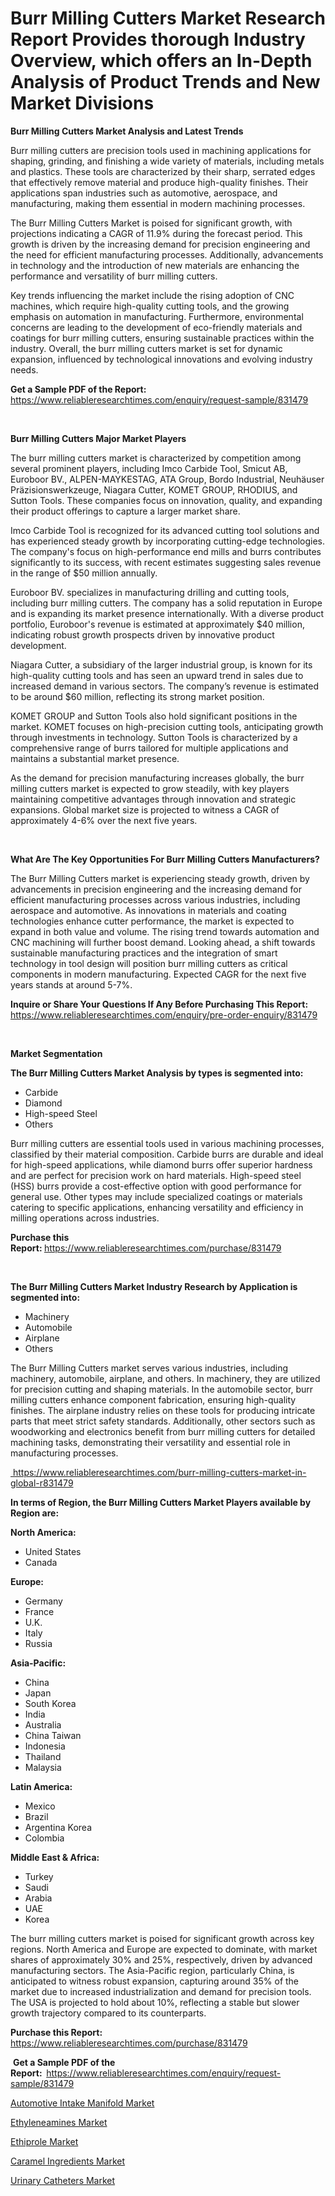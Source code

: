 <p><h1>Burr Milling Cutters Market Research Report Provides thorough Industry Overview, which offers an In-Depth Analysis of Product Trends and New Market Divisions</h1></p><p><strong>Burr Milling Cutters Market Analysis and Latest Trends</strong></p>
<p><p>Burr milling cutters are precision tools used in machining applications for shaping, grinding, and finishing a wide variety of materials, including metals and plastics. These tools are characterized by their sharp, serrated edges that effectively remove material and produce high-quality finishes. Their applications span industries such as automotive, aerospace, and manufacturing, making them essential in modern machining processes.</p><p>The Burr Milling Cutters Market is poised for significant growth, with projections indicating a CAGR of 11.9% during the forecast period. This growth is driven by the increasing demand for precision engineering and the need for efficient manufacturing processes. Additionally, advancements in technology and the introduction of new materials are enhancing the performance and versatility of burr milling cutters. </p><p>Key trends influencing the market include the rising adoption of CNC machines, which require high-quality cutting tools, and the growing emphasis on automation in manufacturing. Furthermore, environmental concerns are leading to the development of eco-friendly materials and coatings for burr milling cutters, ensuring sustainable practices within the industry. Overall, the burr milling cutters market is set for dynamic expansion, influenced by technological innovations and evolving industry needs.</p></p>
<p><strong>Get a Sample PDF of the Report:&nbsp;</strong> <a href="https://www.reliableresearchtimes.com/enquiry/request-sample/831479?utm_campaign=1530&utm_medium=2&utm_source=Github&utm_content=ia&utm_term=08102024&utm_id=burr-milling-cutters">https://www.reliableresearchtimes.com/enquiry/request-sample/831479</a></p>
<p>&nbsp;</p>
<p><strong>Burr Milling Cutters Major Market Players</strong></p>
<p><p>The burr milling cutters market is characterized by competition among several prominent players, including Imco Carbide Tool, Smicut AB, Euroboor BV., ALPEN-MAYKESTAG, ATA Group, Bordo Industrial, Neuhäuser Präzisionswerkzeuge, Niagara Cutter, KOMET GROUP, RHODIUS, and Sutton Tools. These companies focus on innovation, quality, and expanding their product offerings to capture a larger market share.</p><p>Imco Carbide Tool is recognized for its advanced cutting tool solutions and has experienced steady growth by incorporating cutting-edge technologies. The company's focus on high-performance end mills and burrs contributes significantly to its success, with recent estimates suggesting sales revenue in the range of $50 million annually.</p><p>Euroboor BV. specializes in manufacturing drilling and cutting tools, including burr milling cutters. The company has a solid reputation in Europe and is expanding its market presence internationally. With a diverse product portfolio, Euroboor's revenue is estimated at approximately $40 million, indicating robust growth prospects driven by innovative product development.</p><p>Niagara Cutter, a subsidiary of the larger industrial group, is known for its high-quality cutting tools and has seen an upward trend in sales due to increased demand in various sectors. The company’s revenue is estimated to be around $60 million, reflecting its strong market position.</p><p>KOMET GROUP and Sutton Tools also hold significant positions in the market. KOMET focuses on high-precision cutting tools, anticipating growth through investments in technology. Sutton Tools is characterized by a comprehensive range of burrs tailored for multiple applications and maintains a substantial market presence.</p><p>As the demand for precision manufacturing increases globally, the burr milling cutters market is expected to grow steadily, with key players maintaining competitive advantages through innovation and strategic expansions. Global market size is projected to witness a CAGR of approximately 4-6% over the next five years.</p></p>
<p>&nbsp;</p>
<p><strong>What Are The Key Opportunities For Burr Milling Cutters Manufacturers?</strong></p>
<p><p>The Burr Milling Cutters market is experiencing steady growth, driven by advancements in precision engineering and the increasing demand for efficient manufacturing processes across various industries, including aerospace and automotive. As innovations in materials and coating technologies enhance cutter performance, the market is expected to expand in both value and volume. The rising trend towards automation and CNC machining will further boost demand. Looking ahead, a shift towards sustainable manufacturing practices and the integration of smart technology in tool design will position burr milling cutters as critical components in modern manufacturing. Expected CAGR for the next five years stands at around 5-7%.</p></p>
<p><strong>Inquire or Share Your Questions If Any Before Purchasing This Report:</strong> <a href="https://www.reliableresearchtimes.com/enquiry/pre-order-enquiry/831479?utm_campaign=1530&utm_medium=2&utm_source=Github&utm_content=ia&utm_term=08102024&utm_id=burr-milling-cutters">https://www.reliableresearchtimes.com/enquiry/pre-order-enquiry/831479</a></p>
<p>&nbsp;</p>
<p><strong>Market Segmentation</strong></p>
<p><strong>The Burr Milling Cutters Market Analysis by types is segmented into:</strong></p>
<p><ul><li>Carbide</li><li>Diamond</li><li>High-speed Steel</li><li>Others</li></ul></p>
<p><p>Burr milling cutters are essential tools used in various machining processes, classified by their material composition. Carbide burrs are durable and ideal for high-speed applications, while diamond burrs offer superior hardness and are perfect for precision work on hard materials. High-speed steel (HSS) burrs provide a cost-effective option with good performance for general use. Other types may include specialized coatings or materials catering to specific applications, enhancing versatility and efficiency in milling operations across industries.</p></p>
<p><strong>Purchase this Report:&nbsp;</strong><a href="https://www.reliableresearchtimes.com/purchase/831479?utm_campaign=1530&utm_medium=2&utm_source=Github&utm_content=ia&utm_term=08102024&utm_id=burr-milling-cutters">https://www.reliableresearchtimes.com/purchase/831479</a></p>
<p>&nbsp;</p>
<p><strong>The Burr Milling Cutters Market Industry Research by Application is segmented into:</strong></p>
<p><ul><li>Machinery</li><li>Automobile</li><li>Airplane</li><li>Others</li></ul></p>
<p><p>The Burr Milling Cutters market serves various industries, including machinery, automobile, airplane, and others. In machinery, they are utilized for precision cutting and shaping materials. In the automobile sector, burr milling cutters enhance component fabrication, ensuring high-quality finishes. The airplane industry relies on these tools for producing intricate parts that meet strict safety standards. Additionally, other sectors such as woodworking and electronics benefit from burr milling cutters for detailed machining tasks, demonstrating their versatility and essential role in manufacturing processes.</p></p>
<p><a href="https://www.reliableresearchtimes.com/burr-milling-cutters-market-in-global-r831479?utm_campaign=1530&utm_medium=2&utm_source=Github&utm_content=ia&utm_term=08102024&utm_id=burr-milling-cutters">&nbsp;https://www.reliableresearchtimes.com/burr-milling-cutters-market-in-global-r831479</a></p>
<p><strong>In terms of Region, the Burr Milling Cutters Market Players available by Region are:</strong></p>
<p>
    <p> <strong> North America: </strong>
        <ul>
            <li>United States</li>
            <li>Canada</li>
        </ul>
        </p> 
    <p> <strong> Europe: </strong>
        <ul>
            <li>Germany</li>
            <li>France</li>
            <li>U.K.</li>
            <li>Italy</li>
            <li>Russia</li>
        </ul>
        </p> 
    <p> <strong> Asia-Pacific: </strong>
        <ul>
            <li>China</li>
            <li>Japan</li>
            <li>South Korea</li>
            <li>India</li>
            <li>Australia</li>
            <li>China Taiwan</li>
            <li>Indonesia</li>
            <li>Thailand</li>
            <li>Malaysia</li>
        </ul>
        </p> 
    <p> <strong> Latin America: </strong>
        <ul>
            <li>Mexico</li>
            <li>Brazil</li>
            <li>Argentina Korea</li>
            <li>Colombia</li>
        </ul>
        </p> 
    <p> <strong> Middle East & Africa: </strong>
        <ul>
            <li>Turkey</li>
            <li>Saudi</li>
            <li>Arabia</li>
            <li>UAE</li>
            <li>Korea</li>
        </ul>
    </p>
    </p>
<p><p>The burr milling cutters market is poised for significant growth across key regions. North America and Europe are expected to dominate, with market shares of approximately 30% and 25%, respectively, driven by advanced manufacturing sectors. The Asia-Pacific region, particularly China, is anticipated to witness robust expansion, capturing around 35% of the market due to increased industrialization and demand for precision tools. The USA is projected to hold about 10%, reflecting a stable but slower growth trajectory compared to its counterparts.</p></p>
<p><strong>Purchase this Report: </strong><a href="https://www.reliableresearchtimes.com/purchase/831479?utm_campaign=1530&utm_medium=2&utm_source=Github&utm_content=ia&utm_term=08102024&utm_id=burr-milling-cutters">https://www.reliableresearchtimes.com/purchase/831479</a></p>
<p>&nbsp;<strong>Get a Sample PDF of the Report:&nbsp;&nbsp;</strong><a href="https://www.reliableresearchtimes.com/enquiry/request-sample/831479?utm_campaign=1530&utm_medium=2&utm_source=Github&utm_content=ia&utm_term=08102024&utm_id=burr-milling-cutters">https://www.reliableresearchtimes.com/enquiry/request-sample/831479</a></p>
<p><strong></strong></p>
<p><p><a href="https://issuu.com/reportprime-2/docs/automotive-intake-manifold-market-s_470f10eac0e00b?utm_campaign=1530&utm_medium=2&utm_source=Github&utm_content=ia&utm_term=08102024&utm_id=burr-milling-cutters">Automotive Intake Manifold Market</a></p><p><a href="https://www.linkedin.com/pulse/ethyleneamines-market-ecosystem-competitive-landscape-strategic-dd17e?utm_campaign=1530&utm_medium=2&utm_source=Github&utm_content=ia&utm_term=08102024&utm_id=burr-milling-cutters">Ethyleneamines Market</a></p><p><a href="https://www.linkedin.com/pulse/ethiprole-market-overview-forecast-2024-2031-detailed-study-lukkc?utm_campaign=1530&utm_medium=2&utm_source=Github&utm_content=ia&utm_term=08102024&utm_id=burr-milling-cutters">Ethiprole Market</a></p><p><a href="https://issuu.com/reportprime-2/docs/caramel-ingredients-market-size-203_10a74636eb64cf?utm_campaign=1530&utm_medium=2&utm_source=Github&utm_content=ia&utm_term=08102024&utm_id=burr-milling-cutters">Caramel Ingredients Market</a></p><p><a href="https://www.linkedin.com/pulse/urinary-catheters-market-overview-global-trends-future-prospects-guvuc?utm_campaign=1530&utm_medium=2&utm_source=Github&utm_content=ia&utm_term=08102024&utm_id=burr-milling-cutters">Urinary Catheters Market</a></p></p>